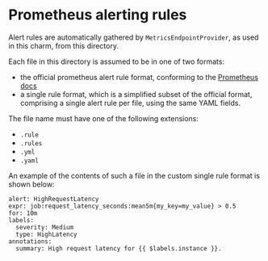 # Prometheus alerting rules

Alert rules are automatically gathered by `MetricsEndpointProvider`,
as used in this charm, from this directory.

Each file in this directory is assumed to be in one of two formats:
- the official prometheus alert rule format, conforming to the
  [Prometheus docs](https://prometheus.io/docs/prometheus/latest/configuration/alerting_rules/)
- a single rule format, which is a simplified subset of the official format,
  comprising a single alert rule per file, using the same YAML fields.

The file name must have one of the following extensions:
- `.rule`
- `.rules`
- `.yml`
- `.yaml`

An example of the contents of such a file in the custom single rule
format is shown below:

```
alert: HighRequestLatency
expr: job:request_latency_seconds:mean5m{my_key=my_value} > 0.5
for: 10m
labels:
  severity: Medium
  type: HighLatency
annotations:
  summary: High request latency for {{ $labels.instance }}.
